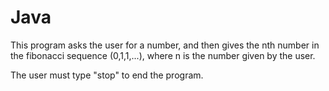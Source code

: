# Java
This program asks the user for a number, and then gives the nth number in the
fibonacci sequence (0,1,1,...), where n is the number given by the user.

The user must type "stop" to end the program.
